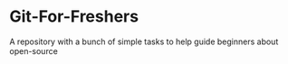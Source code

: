# Git-For-Freshers
A repository with a bunch of simple tasks to help guide beginners about open-source

